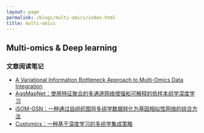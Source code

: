 ```yaml
---
layout: page
permalink: /blogs/multi-omics/index.html
title: multi-omics
---
```


## Multi-omics & Deep learning

### 文章阅读笔记

- [A Variational Information Bottleneck Approach to Multi-Omics Data Integration](https://Lilian-tju.github.io/blogs/VAE-omics)
- [AggMapNet：使用特征聚合的多通道网络增强和可解释的低样本组学深度学习](https://Lilian-tju.github.io/blogs/AggMapNet)<br>
- [iSOM-GSN：一种通过自组织图将多组学数据转化为基因相似性网络的综合方法](https://Lilian-tju.github.io/blogs/iSOM-GSN)<br>
- [Customics：一种基于深度学习的多组学集成策略](https://Lilian-tju.github.io/blogs/Customics)<br>